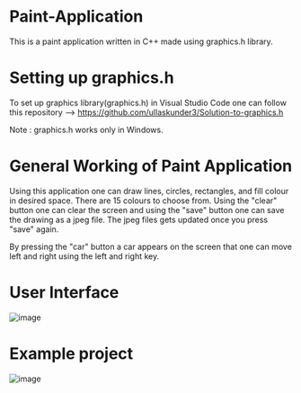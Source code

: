 # Paint-Application
This is a paint application written in C++ made using graphics.h library.

# Setting up graphics.h
To set up graphics library(graphics.h) in Visual Studio Code one can follow this repository -->
https://github.com/ullaskunder3/Solution-to-graphics.h

Note : graphics.h works only in Windows.

# General Working of Paint Application
Using this application one can draw lines, circles, rectangles, and fill colour in desired space.
There are 15 colours to choose from.
Using the "clear" button one can clear the screen and using the "save" button one can save the drawing as a jpeg file.
The jpeg files gets updated once you press "save" again.

By pressing the "car" button a car appears on the screen that one can move left and right using the left and right key.

# User Interface
![image](https://user-images.githubusercontent.com/79751075/232064716-14a93241-c530-49c3-8e59-200eac317d24.png)

# Example project
![image](https://user-images.githubusercontent.com/79751075/234507074-fc2baba8-d54e-4c54-a902-caef7b9b244a.png)
